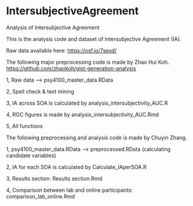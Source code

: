 # IntersubjectiveAgreement
Analysis of Intersubjective Agreement

This is the analysis code and dataset of Intersubjective Agreement (IA).

Raw data available here: https://osf.io/7spxd/

The following major preprocessing code is made by Zhao Hui Koh. https://github.com/zhaokoh/gist-generation-analysis

1, Raw data --> psy4100_master_data.RData

2, Spell check & text mining

3, IA across SOA is calculated by analysis_intersubjectivity_AUC.R

4, ROC figures is made by analysis_intersubjectivity_AUC.Rmd

5, All functions

The following preprocessing and analysis code is made by Chuyin Zhang.

1, psy4100_master_data.RData --> preprocessed.RData (calculating candidate variables)

2, IA for each SOA is calculated by Calculate_IAperSOA.R

3, Results section: Results section.Rmd

4, Comparison between lab and online participants: comparison_lab_online.Rmd
